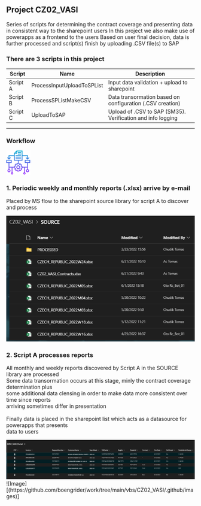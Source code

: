 ## Project CZ02_VASI
Series of scripts for determining the contract coverage and presenting data in consistent way to the sharepoint users
In this project we also make use of powerapps as a frontend to the users
Based on user final decision, data is further processed and script(s) finish by uploading .CSV file(s) to SAP

### There are 3 scripts in this project
| Script | Name | Description |
|---|---|---|
| Script A | ProcessInputUploadToSPList | Input data validation + upload to sharepoint |
| Script B | ProcessSPListMakeCSV | Data transormation based on configuration (.CSV creation) |
| Script C | UploadToSAP | Upload of .CSV to SAP (SM35). Verification and info logging |
 
  
 ---
 ### Workflow
 <picture>
  <img alt="Shows an illustrated sun in light color mode and a moon with stars in dark color mode." src="images/algorithm (1).png">
</picture>


### 1. Periodic weekly and monthly reports (.xlsx) arrive by e-mail
Placed by MS flow to the sharepoint source library for script A to discover and process

<picture>
  <img alt="Sharepoint source library" src="images/sp_source_library.PNG">
</picture>


### 2. Script A processes reports
All monthly and weekly reports discovered by Script A in the SOURCE library are processed<br>
Some data transormation occurs at this stage, minly the contract coverage determination plus<br>
some additional data clensing in order to make data more consistent over time since reports<br>
arriving sometimes differ in presentation<br><br>
Finally data is placed in the sharepoint list which acts as a datasource for powerapps that presents<br>
data to users

<picture>
  <img alt="Sharepoint source library" src="images/sp_source_portal1.PNG">
</picture>
![Image][(https://github.com/boengrider/work/tree/main/vbs/CZ02_VASI/.github/images)]

